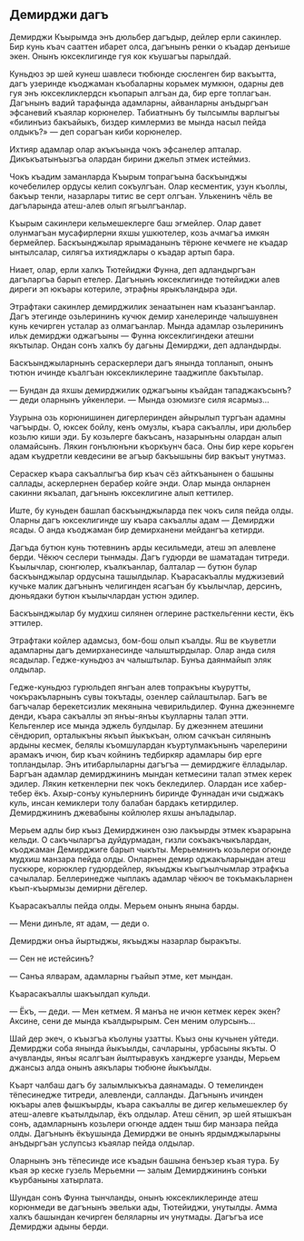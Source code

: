 ## Демирджи дагъ

Демирджи Къырымда энъ дюльбер дагъдыр, дейлер ерли сакинлер.
Бир кунь къач сааттен ибарет олса, дагънынъ ренки о къадар денъише экен.
Онынъ юксеклигинде гуя кок къушагъы парылдай.

Куньдюз эр шей кунеш шавлеси тюбюнде сюсленген бир вакъытта, дагъ узеринде къоджаман къобаларны корьмек мумкюн, одарны дев гуя энъ юксекликлердсн къопарып алгъан да, бир ерге топлагъан.
Дагънынъ вадий тарафында адамларны, айванларны анъдыргъан эфсаневий къаялар корюнелер.
Табиатнынъ бу тылсымлы варлыгъы «билинъиз бакъайыкъ, биздер кимлермиз ве мында насыл пейда олдыкъ?» — деп сорагъан киби корюнелер.

Ихтияр адамлар олар акъкъында чокъ эфсанелер апталар.
Дикъкъатынъызгъа олардан бирини джельп этмек истеймиз.

Чокъ къадим заманларда Къырым топрагъына баскъынджы кочебелилер ордусы келип сокъулгъан.
Олар кесментик, узун къоллы, бакъыр тенли, назарлары титис ве серт олгъан.
Улькенинъ чёль ве дагъларында атеш-алев олып ягъылгъанлар.


Къырым сакинлери кельмешеклерге баш эгмейлер.
Олар давет олунмагъан мусафирлерни яхшы ушкютелер, козь ачмагъа имкян бермейлер.
Баскъынджылар ярымаданынъ тёрюне кечмеге не къадар ынтылсалар, силягъа ихтияджлары о къадар артып бара.

Ниает, олар, ерли халкъ Тютейиджи Фунна, деп адландыргъан дагъларгъа барып етелер.
Дагънынъ юксеклигинде тютейиджи алев диреги эп юкъары котериле, этрафны ярыкъландыра эди.

Этрафтаки сакинлер демирджилик зенаатынен нам къазангъанлар.
Дагъ этегинде озьлерининъ кучюк демир ханелеринде чалышувнен кунь кечирген усталар аз олмагъанлар.
Мында адамлар озьлерининъ ильк демирджи оджагъыны — Фунна юксеклигиндеки атешни якътылар.
Ондан сонъ халкъ бу дагьны Демирджи, деп адландырды.

Баскъынджыларнынъ сераскерлери дагъ янында топланып, онынъ тютюн ичинде къалгъан юксекликлерине тааджипле бакътылар.

— Бундан да яхшы демирджилик оджагъыны къайдан тападжакъсынъ? — деди оларнынъ уйкенлери. — Мында озюмизге силя ясармыз...

Узурына озь корюнишинен дигерлеринден айырылып тургъан адамны чагъырды.
О, юксек бойлу, кенъ омузлы, къара сакъаллы, ири дюльбер козьлю киши эди.
Бу козьлерге бакъсанъ, назарынъны олардан алып оламайсынъ.
Лякин гонълюнъни къоркъунч баса.
Оны бир кере корьген адам къудретли кевдесини ве агъыр бакъышыны бир вакъыт унутмаз.

Сераскер къара сакъаллыгъа бир къач сёз айткъанынен о башыны саллады, аскерлернен берабер койге энди.
Олар мында онларнен сакинни якъалап, дагънынъ юксеклигине алып кеттилер.

Иште, бу куньден башлап баскъынджыларда пек чокъ силя пейда олды.
Оларны дагъ юксеклигинде шу къара сакъаллы адам — Демирджи ясады.
О анда къоджаман бир демирханени мейдангъа кетирди.

Дагъда бутюн кунь тютевнинъ арды кесильмеди, атеш эп алевлене берди.
Чёкюч сеслери тынмады.
Дагъ гудюрди ве шаматадан титреди.
Къылычлар, сюнгюлер, къалкъанлар, балталар — бутюн булар баскъынджылар ордусына ташылдылар.
Къарасакъаллы муджизевий кучьке малик дагънынъ челигинден ясагъан бу къылычлар, дерсинъ, дюньядаки бутюн къылычлардан устюн эдилер.

Баскъынджылар бу мудхиш силянен оглерине расткельгенни кести, ёкъ эттилер.

Этрафтаки койлер адамсыз, бом-бош олып къалды.
Яш ве къуветли адамларны дагъ демирханесинде чалыштырдылар.
Олар анда силя ясадылар.
Гедже-куньдюз ач чалыштылар.
Бунъа даянмайып эляк олдылар.


Гедже-куньдюз гурюльдеп янгъан алев топракъны къурутты, чокъракъларнынъ сувы токътады, озенлер сайлаштылар.
Багъ ве багъчалар берекетсизлик мекянына чевирильдилер.
Фунна джеэннемге денди, къара сакъаллы эп янъы-янъы къулларны талап этти.
Кельгенлер исе мында эджель булдылар.
Бу джеэннем атешини сёндюрип, орталыкъны якъып йыкъкъан, олюм сачкъан силянынъ ардыны кесмек, белялы къомшулардан къуртулмакънынъ чарелерини арамакъ ичюн, бир къач койнинъ тедбиркяр адамлары бир ерге топландылар.
Энъ итибарлыларны дагъгъа — демирджиге ёлладылар.
Баргъан адамлар демирджининъ мындан кетмесини талап этмек керек эдилер.
Лякин кеткенлерни пек чокъ бекледилер.
Олардан исе хабер-тебер ёкъ.
Ахыр-сонъу куньлернинъ биринде Фуннадан ичи сыджакъ куль, инсан кемиклери толу балабан бардакъ кетирдилер.
Демирджининъ джевабыны койлюлер яхшы анъладылар.

Мерьем адлы бир къыз Демирджинен озю лакъырды этмек къарарына кельди.
О сакъчыларгъа дуйдурмадан, гизли сокъакъчыкълардан, къоджаман Демирджиге барып чыкъты.
Мерьемнинъ козьлери огюнде мудхиш манзара пейда олды.
Онларнен демир оджакъларындан атеш пускюре, корюклер гудюрдейлер, якъыджы къыгъылчымлар этрафкъа сачылалар.
Беллеринедже чыплакъ адамлар чёкюч ве токъмакъларнен къып-къырмызы демирни дёгелер.

Къарасакъаллы пейда олды.
Мерьем онынъ янына барды.

— Мени динъле, ят адам, — деди о.

Демирджи онъа йыртыджы, якъыджы назарлар быракъты.

— Сен не истейсинъ?

— Санъа ялварам, адамларны гъайып этме, кет мындан.

Къарасакъаллы шакъылдап кульди.

— Ёкъ, — деди. — Мен кетмем.
Я манъа не ичюн кетмек керек экен?
Аксине, сени де мында къалдырырым.
Сен меним олурсынъ...

Шай дер экеч, о къызгъа къолуны узатты.
Къыз оны кучьнен уйтеди.
Демирджи соба янында йыкъылды, сачларыны, урбасыны якъты.
О ачувланды, янъы ясалгъан йылтыравукъ ханджерге узанды, Мерьем джансыз алда онынъ аякълары тюбюне йыкъылды.

Къарт чалбаш дагъ бу залымлыкъкъа даянамады.
О темелинден тёпесинедже титреди, алевленди, салланды.
Дагънынъ ичинден юкъары алев фышкъырды, къара сакъаллы ве дигер кельмешеклер бу атеш-алевге къатылдылар, ёкъ олдылар.
Атеш сёнип, эр шей ятышкъан сонъ, адамларнынъ козьлери огюнде адден тыш бир манзара пейда олды.
Дагънынъ ёкъушында Демирджи ве онынъ ярдымджыларыны анъдыргъан услупсыз къаялар пейда олдылар.

Оларнынъ энъ тёпесинде исе къадын башына бенъзер къая тура.
Бу къая эр кеске гузель Мерьемни — залым Демирджининъ сонъки къурбаныны хатырлата.

Шундан сонъ Фунна тынчланды, онынъ юксекликлеринде атеш корюнмеди ве дагънынъ эвельки ады, Тютейиджи, унутылды.
Амма халкъ башындан кечирген беляларны ич унутмады.
Дагъгъа исе Демирджи адыны берди.
